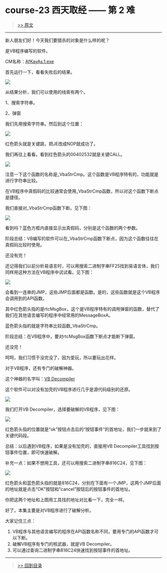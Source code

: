 # course-23 西天取经 —— 第 2 难

> [>> 原文](https://www.52pojie.cn/thread-1368109-1-1.html)

------

新人朋友们好！今天我们要猎杀的对象是什么样的呢？

是VB程序编写的软件。

CM名称：[AfKayAs.1.exe](PEs/AfKayAs.1.exe)

首先运行一下，看看失败后的结果。

![](imgs/course-23-01.png)

从结果分析，我们可以使用的线索有两个。

1、搜索字符串。

2、弹窗

我们先用搜索字符串。然后到这个位置：

![](imgs/course-23-02.png)

红色箭头就是关键跳，把JE改成NOP就成功了。

我们再往上看看。看到红色箭头的00402532就是关键CALL。

![](imgs/course-23-03.png)

注意一下这个函数的名称是_VbaStrCmp。这个函数是VB程序特有的，功能就是进行字符串比较。

在VB程序中真假码的比较通常会使用_VbaStrCmp函数，所以对这个函数下断点是捷径。

我们直接对_VbaStrCmp函数下断。见下图：

![](imgs/course-23-04.png)

看到吗？蓝色方框内直接显示出真假码，分别是这个函数的两个参数。

阶段总结：VB编写的软件可以在_VbaStrCmp函数下断点，因为这个函数往往在真假码比较时使用。

还没有完！

还记得我们以前分析易语言时，可以用搜索二进制字串FF25找到易语言体，我们同样用这种方法在VB程序中试试看。见下图：

![](imgs/course-23-05.png)

会看到一连串的JMP，这些JMP后面都是函数。是的，这些函数就是这个VB程序会调用到的API函数。

其中红色箭头指的是rtcMsgBox，这个是VB程序特有的调用弹窗的函数，替代了我们在其他语言编写的程序中经常用的MessageBoxA。

蓝色箭头指的就是字符串比较函数_VbaStrCmp。

阶段总结：在VB程序中，要对rtcMsgBox函数下断点才能断下弹窗。

还没完！

呵呵，我们习惯于没完没了，因为爱玩，所以要玩出花样。

对于VB程序，还有专门的破解神器。

这个神器的名字叫：[VB Decompiler](../../tools/03_disassembler/vb_decompiler)

这个软件可以对没有加壳的VB程序进行几乎是源代码级别的还原。

![](imgs/course-23-06.png)

我们打开VB Decompiler，选择要破解的VB程序，见下图：

![](imgs/course-23-07.png)

红色箭头指的位置就是“ok”按钮点击后的“按钮事件”的首地址，我们一步就来到了关键代码段。

总结：以后遇到VB程序，如果是没有加壳的，直接用VB Decompiler工具找到按钮事件位置，即可快速破解。

补充一点：如果不想用工具，还可以用搜索二进制字串816C24，见下图：

![](imgs/course-23-08.png)

红色箭头和蓝色箭头指的就是816C24，分别在下面有一个JMP，这两个JMP后面的地址就是点击“OK”按钮和“cancel”按钮后的按钮事件的首地址。

你把这两个地址和上图用工具找的地址对比看一下，完全一样。

好了，本集主要是对VB程序进行了破解分析。

大家记住三点：

1. VB程序与其他语言编写的程序在API函数名称不同，要用专门的API函数才可以下断。
2. 破解VB程序有专门的核武器，就是VB Decompiler。
3. 可以通过查询二进制字串816C24快速找到按钮事件的首地址。

------

> [>> 回到目录](README.md)
